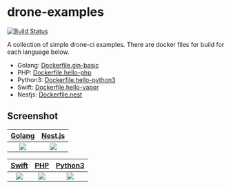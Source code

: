 # drone-examples

[![Build Status](https://cloud.drone.io/api/badges/azamara/drone-examples/status.svg)](https://cloud.drone.io/azamara/drone-examples)

A collection of simple drone-ci examples. There are docker files for build for each language below.

- Golang: [Dockerfile.gin-basic](https://github.com/lumin-kim/drone-examples/blob/master/Dockerfile.gin-basic)
- PHP: [Dockerfile.hello-php](https://github.com/lumin-kim/drone-examples/blob/master/Dockerfile.hello-php)
- Python3: [Dockerfile.hello-python3](https://github.com/lumin-kim/drone-examples/blob/master/Dockerfile.hello-python3)
- Swift: [Dockerfile.hello-vapor](https://github.com/lumin-kim/drone-examples/blob/master/Dockerfile.hello-vapor)
- Nestjs: [Dockerfile.nest](https://github.com/lumin-kim/drone-examples/blob/master/Dockerfile.nest)

## Screenshot

[Golang](https://cloud.drone.io/azamara/drone-examples/16/1/2) | [Nest.js](https://cloud.drone.io/azamara/drone-examples/16/5/2)
:--: | :--:
![](https://d.pr/i/fOSrY5+) | ![](https://d.pr/i/IAxsGl+)

[Swift](https://cloud.drone.io/azamara/drone-examples/16/2/2) | [PHP](https://cloud.drone.io/azamara/drone-examples/16/3/2) | [Python3](https://cloud.drone.io/azamara/drone-examples/16/4/2)
:--: | :--: | :--:
![](https://d.pr/i/SzDo9Q+) | ![](https://d.pr/i/4KcYa0+) | ![](https://d.pr/i/hxHppP+) |
